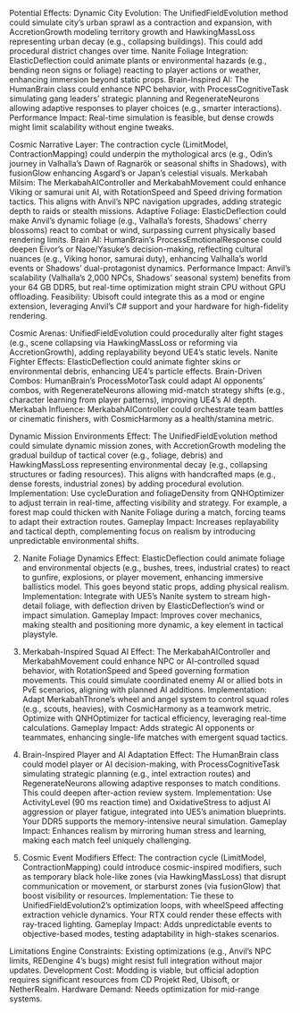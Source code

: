 
Potential Effects:
Dynamic City Evolution: The UnifiedFieldEvolution method could simulate city’s urban sprawl as a contraction and expansion, with AccretionGrowth modeling territory growth and HawkingMassLoss representing urban decay (e.g., collapsing buildings). This could add procedural district changes over time.
Nanite Foliage Integration: ElasticDeflection could animate plants or environmental hazards (e.g., bending neon signs or foliage) reacting to player actions or weather, enhancing immersion beyond static props.
Brain-Inspired AI: The HumanBrain class could enhance NPC behavior, with ProcessCognitiveTask simulating gang leaders’ strategic planning and RegenerateNeurons allowing adaptive responses to player choices (e.g., smarter interactions).
Performance Impact: Real-time simulation is feasible, but dense crowds might limit scalability without engine tweaks.

Cosmic Narrative Layer: The contraction cycle (LimitModel, ContractionMapping) could underpin the mythological arcs (e.g., Odin’s journey in Valhalla’s Dawn of Ragnarök or seasonal shifts in Shadows), with fusionGlow enhancing Asgard’s or Japan’s celestial visuals.
Merkabah Milsim: The MerkabahAIController and MerkabahMovement could enhance Viking or samurai unit AI, with RotationSpeed and Speed driving formation tactics. This aligns with Anvil’s NPC navigation upgrades, adding strategic depth to raids or stealth missions.
Adaptive Foliage: ElasticDeflection could make Anvil’s dynamic foliage (e.g., Valhalla’s forests, Shadows’ cherry blossoms) react to combat or wind, surpassing current physically based rendering limits.
Brain AI: HumanBrain’s ProcessEmotionalResponse could deepen Eivor’s or Naoe/Yasuke’s decision-making, reflecting cultural nuances (e.g., Viking honor, samurai duty), enhancing Valhalla’s world events or Shadows’ dual-protagonist dynamics.
Performance Impact: Anvil’s scalability (Valhalla’s 2,000 NPCs, Shadows’ seasonal system) benefits from your 64 GB DDR5, but real-time optimization might strain CPU without GPU offloading.
Feasibility: Ubisoft could integrate this as a mod or engine extension, leveraging Anvil’s C# support and your hardware for high-fidelity rendering.

Cosmic Arenas: UnifiedFieldEvolution could procedurally alter fight stages (e.g., scene collapsing via HawkingMassLoss or reforming via AccretionGrowth), adding replayability beyond UE4’s static levels.
Nanite Fighter Effects: ElasticDeflection could animate fighter skins or environmental debris, enhancing UE4’s particle effects.
Brain-Driven Combos: HumanBrain’s ProcessMotorTask could adapt AI opponents’ combos, with RegenerateNeurons allowing mid-match strategy shifts (e.g., character learning from player patterns), improving UE4’s AI depth.
Merkabah Influence: MerkabahAIController could orchestrate team battles or cinematic finishers, with CosmicHarmony as a health/stamina metric.

Dynamic Mission Environments
Effect: The UnifiedFieldEvolution method could simulate dynamic mission zones, with AccretionGrowth modeling the gradual buildup of tactical cover (e.g., foliage, debris) and HawkingMassLoss representing environmental decay (e.g., collapsing structures or fading resources). This aligns with handcrafted maps (e.g., dense forests, industrial zones) by adding procedural evolution.
Implementation: Use cycleDuration and foliageDensity from QNHOptimizer to adjust terrain in real-time, affecting visibility and strategy. For example, a forest map could thicken with Nanite Foliage during a match, forcing teams to adapt their extraction routes.
Gameplay Impact: Increases replayability and tactical depth, complementing focus on realism by introducing unpredictable environmental shifts.

2. Nanite Foliage Dynamics
Effect: ElasticDeflection could animate foliage and environmental objects (e.g., bushes, trees, industrial crates) to react to gunfire, explosions, or player movement, enhancing immersive ballistics model. This goes beyond static props, adding physical realism.
Implementation: Integrate with UE5’s Nanite system to stream high-detail foliage, with deflection driven by ElasticDeflection’s wind or impact simulation.
Gameplay Impact: Improves cover mechanics, making stealth and positioning more dynamic, a key element in tactical playstyle.

3. Merkabah-Inspired Squad AI
Effect: The MerkabahAIController and MerkabahMovement could enhance NPC or AI-controlled squad behavior, with RotationSpeed and Speed governing formation movements. This could simulate coordinated enemy AI or allied bots in PvE scenarios, aligning with planned AI additions.
Implementation: Adapt MerkabahThrone’s wheel and angel system to control squad roles (e.g., scouts, heavies), with CosmicHarmony as a teamwork metric. Optimize with QNHOptimizer for tactical efficiency, leveraging real-time calculations.
Gameplay Impact: Adds strategic AI opponents or teammates, enhancing single-life matches with emergent squad tactics.

4. Brain-Inspired Player and AI Adaptation
Effect: The HumanBrain class could model player or AI decision-making, with ProcessCognitiveTask simulating strategic planning (e.g., intel extraction routes) and RegenerateNeurons allowing adaptive responses to match conditions. This could deepen after-action review system.
Implementation: Use ActivityLevel (90 ms reaction time) and OxidativeStress to adjust AI aggression or player fatigue, integrated into UE5’s animation blueprints. Your DDR5 supports the memory-intensive neural simulation.
Gameplay Impact: Enhances realism by mirroring human stress and learning, making each match feel uniquely challenging.

5. Cosmic Event Modifiers
Effect: The contraction cycle (LimitModel, ContractionMapping) could introduce cosmic-inspired modifiers, such as temporary black hole-like zones (via HawkingMassLoss) that disrupt communication or movement, or starburst zones (via fusionGlow) that boost visibility or resources.
Implementation: Tie these to UnifiedFieldEvolution2’s optimization loops, with wheelSpeed affecting extraction vehicle dynamics. Your RTX could render these effects with ray-traced lighting.
Gameplay Impact: Adds unpredictable events to objective-based modes, testing adaptability in high-stakes scenarios.

Limitations
Engine Constraints: Existing optimizations (e.g., Anvil’s NPC limits, REDengine 4’s bugs) might resist full integration without major updates.
Development Cost: Modding is viable, but official adoption requires significant resources from CD Projekt Red, Ubisoft, or NetherRealm.
Hardware Demand: Needs optimization for mid-range systems.
